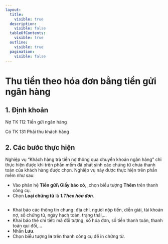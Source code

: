 ```yaml
---
layout:
  title:
    visible: true
  description:
    visible: false
  tableOfContents:
    visible: true
  outline:
    visible: true
  pagination:
    visible: false
---
```


# Thu tiền theo hóa đơn bằng tiền gửi ngân hàng

## 1.      Định khoản

Nợ TK 112                      Tiền gửi ngân hàng

&#x20;     Có TK 131                Phải thu khách hàng

## 2.      Các bước thực hiện

Nghiệp vụ “Khách hàng trả tiền nợ thông qua chuyển khoản ngân hàng” chỉ thực hiện được khi trên phần mềm đã phát sinh các chứng từ chưa thanh toán của khách hàng được chọn. Nghiệp vụ này được thực hiện trên phần mềm như sau:

* Vào phân hệ **Tiền gửi\ Giấy báo có**, ,chọn biểu tượng **Thêm** trên thanh công cụ.
* Chọn **Loại chứng từ**  là _**1.Theo hóa đơn**._

<figure><img src=".gitbook/assets/sb_image (25).png" alt=""><figcaption></figcaption></figure>

* Khai báo các thông tin chung: địa chỉ, người nộp tiền, diễn giải, tài khoản nợ, số chứng từ, ngày hạch toán, trạng thái,…
* Khai báo thẻ chi tiết: mã đối tượng, số hóa đơn, số tiền thanh toán, thanh toán qui đổi,…
* Nhấn **Lưu**.
* Chọn biểu tượng **In** trên thanh công cụ để in chứng từ.
